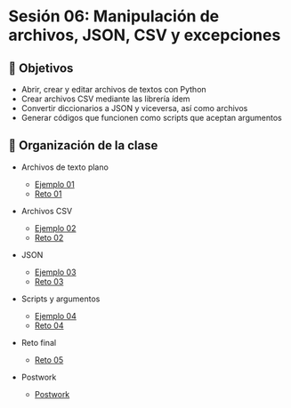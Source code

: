 # Sesión 06: Manipulación de archivos, JSON, CSV y excepciones

## :dart: Objetivos

- Abrir, crear y editar archivos de textos con Python
- Crear archivos CSV mediante las librería ídem
- Convertir diccionarios a JSON y viceversa, así como archivos
- Generar códigos que funcionen como scripts que aceptan argumentos

## 📂 Organización de la clase

* Archivos de texto plano
   * [Ejemplo 01](Ejemplo-01)
   * [Reto 01](Reto-01)
* Archivos CSV 
   * [Ejemplo 02](Ejemplo-02)
   * [Reto 02](Reto-02)
* JSON
   * [Ejemplo 03](Ejemplo-03)
   * [Reto 03](Reto-03)
* Scripts y argumentos
   * [Ejemplo 04](Ejemplo-04)
   * [Reto 04](Reto-04)
* Reto final
   * [Reto 05](Reto-05)

* Postwork
    * [Postwork](postwork/readme.md)
